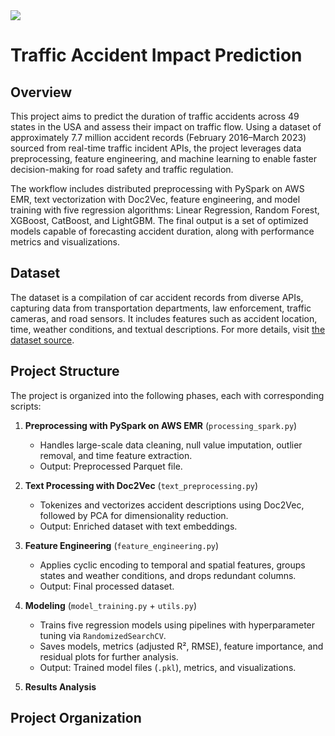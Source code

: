 <a target="_blank" href="https://cookiecutter-data-science.drivendata.org/">
    <img src="https://img.shields.io/badge/CCDS-Project%20template-328F97?logo=cookiecutter" />
</a>

# Traffic Accident Impact Prediction

## Overview

This project aims to predict the duration of traffic accidents across 49 states in the USA and assess their impact on traffic flow. Using a dataset of approximately 7.7 million accident records (February 2016–March 2023) sourced from real-time traffic incident APIs, the project leverages data preprocessing, feature engineering, and machine learning to enable faster decision-making for road safety and traffic regulation.

The workflow includes distributed preprocessing with PySpark on AWS EMR, text vectorization with Doc2Vec, feature engineering, and model training with five regression algorithms: Linear Regression, Random Forest, XGBoost, CatBoost, and LightGBM. The final output is a set of optimized models capable of forecasting accident duration, along with performance metrics and visualizations.

## Dataset

The dataset is a compilation of car accident records from diverse APIs, capturing data from transportation departments, law enforcement, traffic cameras, and road sensors. It includes features such as accident location, time, weather conditions, and textual descriptions. For more details, visit [the dataset source](https://smoosavi.org/datasets/us_accidents).

## Project Structure

The project is organized into the following phases, each with corresponding scripts:

1. **Preprocessing with PySpark on AWS EMR** (`processing_spark.py`)
   - Handles large-scale data cleaning, null value imputation, outlier removal, and time feature extraction.
   - Output: Preprocessed Parquet file.

2. **Text Processing with Doc2Vec** (`text_preprocessing.py`)
   - Tokenizes and vectorizes accident descriptions using Doc2Vec, followed by PCA for dimensionality reduction.
   - Output: Enriched dataset with text embeddings.

3. **Feature Engineering** (`feature_engineering.py`)
   - Applies cyclic encoding to temporal and spatial features, groups states and weather conditions, and drops redundant columns.
   - Output: Final processed dataset.

4. **Modeling** (`model_training.py` + `utils.py`)
   - Trains five regression models using pipelines with hyperparameter tuning via `RandomizedSearchCV`.
   - Saves models, metrics (adjusted R², RMSE), feature importance, and residual plots for further analysis.
   - Output: Trained model files (`.pkl`), metrics, and visualizations.

5. **Results Analysis**



## Project Organization

<!-- 
## Project Organization

```
├── LICENSE            <- Open-source license if one is chosen
├── Makefile           <- Makefile with convenience commands like `make data` or `make train`
├── README.md          <- The top-level README for developers using this project.
├── data
│   ├── external       <- Data from third party sources.
│   ├── interim        <- Intermediate data that has been transformed.
│   ├── processed      <- The final, canonical data sets for modeling.
│   └── raw            <- The original, immutable data dump.
│
├── docs               <- A default mkdocs project; see www.mkdocs.org for details
│
├── models             <- Trained and serialized models, model predictions, or model summaries
│
├── notebooks          <- Jupyter notebooks. Naming convention is a number (for ordering),
│                         the creator's initials, and a short `-` delimited description, e.g.
│                         `1.0-jqp-initial-data-exploration`.
│
├── pyproject.toml     <- Project configuration file with package metadata for 
│                         traffic_accident_impact and configuration for tools like black
│
├── references         <- Data dictionaries, manuals, and all other explanatory materials.
│
├── reports            <- Generated analysis as HTML, PDF, LaTeX, etc.
│   └── figures        <- Generated graphics and figures to be used in reporting
│
├── requirements.txt   <- The requirements file for reproducing the analysis environment, e.g.
│                         generated with `pip freeze > requirements.txt`
│
├── setup.cfg          <- Configuration file for flake8
│
└── traffic_accident_impact   <- Source code for use in this project.
    │
    ├── __init__.py             <- Makes traffic_accident_impact a Python module
    │
    ├── config.py               <- Store useful variables and configuration
    │
    ├── dataset.py              <- Scripts to download or generate data
    │
    ├── features.py             <- Code to create features for modeling
    │
    ├── modeling                
    │   ├── __init__.py 
    │   ├── predict.py          <- Code to run model inference with trained models          
    │   └── train.py            <- Code to train models
    │
    └── plots.py                <- Code to create visualizations
``` -->



